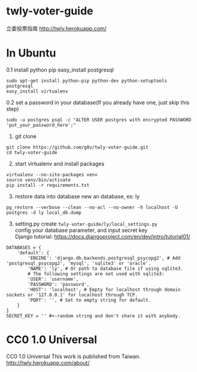 twly-voter-guide
================

立委投票指南 http://twly.herokuapp.com/     

In Ubuntu
=================
0.1 install python pip easy_install postgresql         
```
sudo apt-get install python-pip python-dev python-setuptools postgresql     
easy_install virtualenv
```
0.2 set a password in your database(If you already have one, just skip this step) 
```
sudo -u postgres psql -c "ALTER USER postgres with encrypted PASSWORD 'put_your_password_here';"
```

1. git clone
```
git clone https://github.com/g0v/twly-voter-guide.git       
cd twly-voter-guide
```

2. start virtualenv and install packages
```
virtualenv --no-site-packages venv      
source venv/bin/activate        
pip install -r requirements.txt     
```

3. restore data into database
new an database, ex: ly
```
pg_restore --verbose --clean --no-acl --no-owner -h localhost -U postgres -d ly local_db.dump
```

3. setting.py
create `twly-voter-guide/ly/local_settings.py`      
config your database parameter, and input secret key        
Django tutorial: https://docs.djangoproject.com/en/dev/intro/tutorial01/					

```
DATABASES = {
    'default': {
        'ENGINE': 'django.db.backends.postgresql_psycopg2', # Add 'postgresql_psycopg2', 'mysql', 'sqlite3' or 'oracle'.
        'NAME': 'ly', # Or path to database file if using sqlite3.
        # The following settings are not used with sqlite3:
        'USER': 'username',
        'PASSWORD': 'password',
        'HOST': 'localhost', # Empty for localhost through domain sockets or '127.0.0.1' for localhost through TCP.
        'PORT': '', # Set to empty string for default.
    }
}
SECRET_KEY = '' #<-random string and don't share it with anybody.
```

CC0 1.0 Universal
=================
CC0 1.0 Universal
This work is published from Taiwan.
http://twly.herokuapp.com/about/
